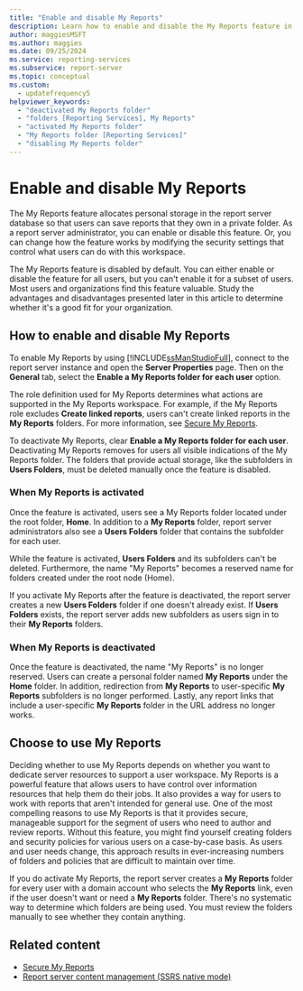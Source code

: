 ```yaml
---
title: "Enable and disable My Reports"
description: Learn how to enable and disable the My Reports feature in Reporting Services. My Reports provides storage in the report server database for users.
author: maggiesMSFT
ms.author: maggies
ms.date: 09/25/2024
ms.service: reporting-services
ms.subservice: report-server
ms.topic: conceptual
ms.custom:
  - updatefrequency5
helpviewer_keywords:
  - "deactivated My Reports folder"
  - "folders [Reporting Services], My Reports"
  - "activated My Reports folder"
  - "My Reports folder [Reporting Services]"
  - "disabling My Reports folder"
---
```

# Enable and disable My Reports
  The My Reports feature allocates personal storage in the report server database so that users can save reports that they own in a private folder. As a report server administrator, you can enable or disable this feature. Or, you can change how the feature works by modifying the security settings that control what users can do with this workspace.  
  
 The My Reports feature is disabled by default. You can either enable or disable the feature for all users, but you can't enable it for a subset of users. Most users and organizations find this feature valuable. Study the advantages and disadvantages presented later in this article to determine whether it's a good fit for your organization.  
  
## How to enable and disable My Reports  
 To enable My Reports by using [!INCLUDE[ssManStudioFull](../../includes/ssmanstudiofull-md.md)], connect to the report server instance and open the **Server Properties** page. Then on the **General** tab, select the **Enable a My Reports folder for each user** option.  
  
 The role definition used for My Reports determines what actions are supported in the My Reports workspace. For example, if the My Reports role excludes **Create linked reports**, users can't create linked reports in the **My Reports** folders. For more information, see [Secure My Reports](../../reporting-services/security/secure-my-reports.md).  
  
 To deactivate My Reports, clear **Enable a My Reports folder for each user**. Deactivating My Reports removes for users all visible indications of the My Reports folder. The folders that provide actual storage, like the subfolders in **Users Folders**, must be deleted manually once the feature is disabled.  
  
### When My Reports is activated  
 Once the feature is activated, users see a My Reports folder located under the root folder, **Home**. In addition to a **My Reports** folder, report server administrators also see a **Users Folders** folder that contains the subfolder for each user.  
  
 While the feature is activated, **Users Folders** and its subfolders can't be deleted. Furthermore, the name "My Reports" becomes a reserved name for folders created under the root node (Home).  
  
 If you activate My Reports after the feature is deactivated, the report server creates a new **Users Folders** folder if one doesn't already exist. If **Users Folders** exists, the report server adds new subfolders as users sign in to their **My Reports** folders.  
  
### When My Reports is deactivated  
 Once the feature is deactivated, the name "My Reports" is no longer reserved.  Users can create a personal folder named **My Reports** under the **Home** folder. In addition, redirection from **My Reports** to user-specific **My Reports** subfolders is no longer performed. Lastly, any report links that include a user-specific **My Reports** folder in the URL address no longer works.  
  
## Choose to use My Reports  
 Deciding whether to use My Reports depends on whether you want to dedicate server resources to support a user workspace. My Reports is a powerful feature that allows users to have control over information resources that help them do their jobs. It also provides a way for users to work with reports that aren't intended for general use. One of the most compelling reasons to use My Reports is that it provides secure, manageable support for the segment of users who need to author and review reports. Without this feature, you might find yourself creating folders and security policies for various users on a case-by-case basis. As users and user needs change, this approach results in ever-increasing numbers of folders and policies that are difficult to maintain over time.  
  
 If you do activate My Reports, the report server creates a **My Reports** folder for every user with a domain account who selects the **My Reports** link, even if the user doesn't want or need a **My Reports** folder. There's no systematic way to determine which folders are being used. You must review the folders manually to see whether they contain anything.  
  
## Related content

- [Secure My Reports](../../reporting-services/security/secure-my-reports.md)
- [Report server content management &#40;SSRS native mode&#41;](../../reporting-services/report-server/report-server-content-management-ssrs-native-mode.md)
